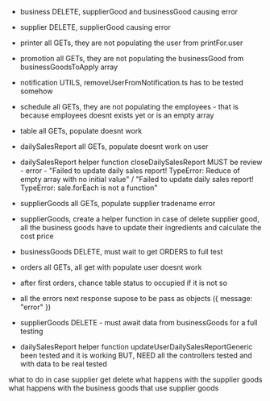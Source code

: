 - business DELETE, supplierGood and businessGood causing error
- supplier DELETE, supplierGood causing error
- printer all GETs, they are not populating the user from printFor.user
- promotion all GETs, they are not populating the businessGood from businessGoodsToApply array
- notification UTILS, removeUserFromNotification.ts has to be tested somehow
- schedule all GETs, they are not populating the employees - that is because employees doesnt exists yet or is an empty array
- table all GETs, populate doesnt work
- dailySalesReport all GETs, populate doesnt work on user
- dailySalesReport helper function closeDailySalesReport MUST be review - error - "Failed to update daily sales report! TypeError: Reduce of empty array with no initial value" / "Failed to update daily sales report! TypeError: sale.forEach is not a function"
- supplierGoods all GETs, populate supplier tradename error
- supplierGoods, create a helper function in case of delete supplier good, all the business goods have to update their ingredients and calculate the cost price
- businessGoods DELETE, must wait to get ORDERS to full test
- orders all GETs, all get with populate user doesnt work
- after first orders, chance table status to occupied if it is not so
- all the errors next response supose to be pass as objects ({ message: "error" })

- supplierGoods DELETE - must await data from businessGoods for a full testing
- dailySalesReport helper function updateUserDailySalesReportGeneric been tested and it is working BUT, NEED all the controllers tested and with data to be real tested




what to do in case supplier get delete
    what happens with the supplier goods
    what happens with the business goods that use supplier goods